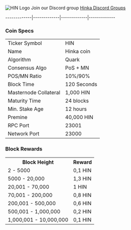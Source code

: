 ![HIN Logo](https://i.imgur.com/75ioYgT.png)
Join our Discord group [Hinka Discord Groups](https://discord.gg/4pqx94D)

-------------|-------------|-------------|-------------

### Coin Specs
<table>
<tr><td>Ticker Symbol</td><td>HIN</td></tr>
<tr><td>Name</td><td>Hinka coin</td></tr>
<tr><td>Algorithm</td><td>Quark</td></tr>
<tr><td>Consensus Algo</td><td>PoS + MN</td></tr>
<tr><td>POS/MN Ratio</td><td>10%/90%</td></tr>
<tr><td>Block Time</td><td>120 Seconds</td></tr>
<tr><td>Masternode Collateral</td><td>1,000 HIN</td></tr>
<tr><td>Maturity Time</td><td>24 blocks</td></tr>
<tr><td>Min. Stake Age</td><td>12 hours</td></tr>
<tr><td>Premine</td><td>40,000 HIN</td></tr>
<tr><td>RPC Port</td><td>23001</td></tr>
<tr><td>Network Port</td><td>23000</td></tr>
</table>

### Block Rewards
<table>
<th>Block Height</th><th>Reward</th>
<tr><td>2 - 5000</td><td>0,1 HIN</td>
<tr><td>5000 - 20,000</td><td>1,3 HIN</td>
<tr><td>20,001 - 70,000</td><td>1 HIN</td>
<tr><td>70,001 - 200,000</td><td>0,8 HIN</td>
<tr><td>200,001 - 500,000</td><td>0,6 HIN</td>
<tr><td>500,001 - 1,000,000</td><td>0,2 HIN</td>
<tr><td>1,000,001 - 10,000,000</td><td>0,1 HIN</td>
</table>
